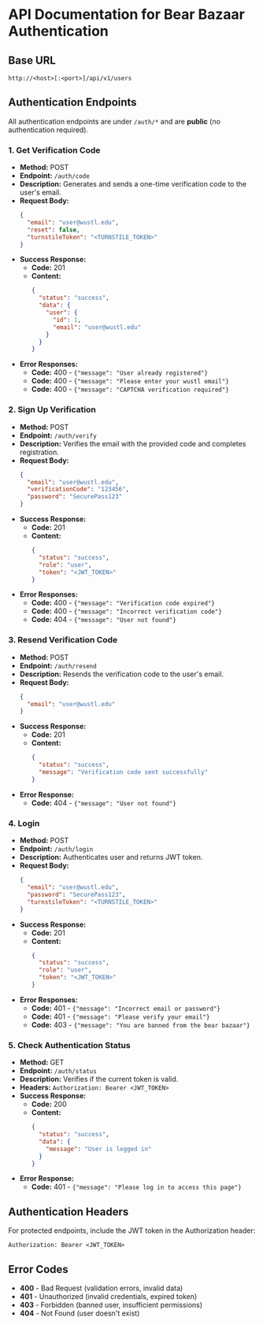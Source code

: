 # API Documentation for Bear Bazaar Authentication

## Base URL

```
http://<host>[:<port>]/api/v1/users
```

## Authentication Endpoints

All authentication endpoints are under `/auth/*` and are **public** (no authentication required).

### 1. Get Verification Code

- **Method:** POST
- **Endpoint:** `/auth/code`
- **Description:** Generates and sends a one-time verification code to the user's email.
- **Request Body:**
  ```json
  {
    "email": "user@wustl.edu",
    "reset": false,
    "turnstileToken": "<TURNSTILE_TOKEN>"
  }
  ```
- **Success Response:**
  - **Code:** 201
  - **Content:**
    ```json
    {
      "status": "success",
      "data": {
        "user": {
          "id": 1,
          "email": "user@wustl.edu"
        }
      }
    }
    ```
- **Error Responses:**
  - **Code:** 400 - `{"message": "User already registered"}`
  - **Code:** 400 - `{"message": "Please enter your wustl email"}`
  - **Code:** 400 - `{"message": "CAPTCHA verification required"}`

### 2. Sign Up Verification

- **Method:** POST
- **Endpoint:** `/auth/verify`
- **Description:** Verifies the email with the provided code and completes registration.
- **Request Body:**
  ```json
  {
    "email": "user@wustl.edu",
    "verificationCode": "123456",
    "password": "SecurePass123"
  }
  ```
- **Success Response:**
  - **Code:** 201
  - **Content:**
    ```json
    {
      "status": "success",
      "role": "user",
      "token": "<JWT_TOKEN>"
    }
    ```
- **Error Responses:**
  - **Code:** 400 - `{"message": "Verification code expired"}`
  - **Code:** 400 - `{"message": "Incorrect verification code"}`
  - **Code:** 404 - `{"message": "User not found"}`

### 3. Resend Verification Code

- **Method:** POST
- **Endpoint:** `/auth/resend`
- **Description:** Resends the verification code to the user's email.
- **Request Body:**
  ```json
  {
    "email": "user@wustl.edu"
  }
  ```
- **Success Response:**
  - **Code:** 201
  - **Content:**
    ```json
    {
      "status": "success",
      "message": "Verification code sent successfully"
    }
    ```
- **Error Response:**
  - **Code:** 404 - `{"message": "User not found"}`

### 4. Login

- **Method:** POST
- **Endpoint:** `/auth/login`
- **Description:** Authenticates user and returns JWT token.
- **Request Body:**
  ```json
  {
    "email": "user@wustl.edu",
    "password": "SecurePass123",
    "turnstileToken": "<TURNSTILE_TOKEN>"
  }
  ```
- **Success Response:**
  - **Code:** 201
  - **Content:**
    ```json
    {
      "status": "success",
      "role": "user",
      "token": "<JWT_TOKEN>"
    }
    ```
- **Error Responses:**
  - **Code:** 401 - `{"message": "Incorrect email or password"}`
  - **Code:** 401 - `{"message": "Please verify your email"}`
  - **Code:** 403 - `{"message": "You are banned from the bear bazaar"}`

### 5. Check Authentication Status

- **Method:** GET
- **Endpoint:** `/auth/status`
- **Description:** Verifies if the current token is valid.
- **Headers:** `Authorization: Bearer <JWT_TOKEN>`
- **Success Response:**
  - **Code:** 200
  - **Content:**
    ```json
    {
      "status": "success",
      "data": {
        "message": "User is logged in"
      }
    }
    ```
- **Error Response:**
  - **Code:** 401 - `{"message": "Please log in to access this page"}`

## Authentication Headers

For protected endpoints, include the JWT token in the Authorization header:

```
Authorization: Bearer <JWT_TOKEN>
```

## Error Codes

- **400** - Bad Request (validation errors, invalid data)
- **401** - Unauthorized (invalid credentials, expired token)
- **403** - Forbidden (banned user, insufficient permissions)
- **404** - Not Found (user doesn't exist)
